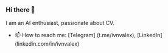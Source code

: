 ### Hi there 👋

I am an AI enthusiast, passionate about CV.

- 📫 How to reach me: [Telegram] (t.me/ivnvalex), [LinkedIn] (linkedin.com/in/ivnvalex)
